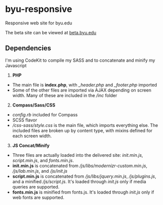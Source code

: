 byu-responsive
==============

Responsive web site for byu.edu

The beta site can be viewed at [beta.byu.edu](http://beta.byu.edu/m)

## Dependencies

I'm using CodeKit to compile my SASS and to concatenate and minify my Javascript

1. **PHP**
  - The main file is **index.php**, with *_header.php* and *_footer.php* imported
  - Some of the other files are imported via AJAX depending on screen width. Many of these are included in the */inc* folder
2. **Compass/Sass/CSS**
  - *config.rb* included for Compass
  - SCSS flavor
  - */css-sass/style.css* is the main file, which imports everything else. The included files are broken up by content type, with mixins defined for each screen width.
3. **JS Concat/Minify**
  - Three files are actually loaded into the delivered site: *init.min.js*, *script.min.js*, and *fonts.min.js*.
  - **init.min.js** is concatenated from */js/libs/modernizr-custom.min.js*, */js/lab.min.js*, and */js/init.js*
  - **script.min.js** is concatenated from */js/libs/jquery.min.js*, */js/plugins.js*, and a minified */js/script.js*. It's loaded through *init.js* only if media queries are supported.
  - **fonts.min.js** is minified from fonts.js. It's loaded through *init.js* only if web fonts are supported.
